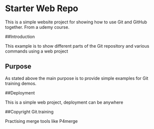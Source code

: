 # Starter Web Repo

This is a simple website project for 
showing how to use Git and GitHub together.
From a udemy course.

##Introduction

This  example is to show different parts 
of the Git repository and various commands using
a web project

## Purpose


As stated above the main purpose is to provide simple examples for Git training demos.

##Deployment

This is a simple web project, deployment can be anywhere

##Copyright 
Git.training

Practising merge tools like P4merge